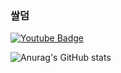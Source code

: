 ### 쌀덤

[![Youtube Badge](https://img.shields.io/badge/Youtube-ff0000?style=flat-square&logo=youtube&link=https://www.youtube.com/channel/UCfpTucsFS_beP3VywGcjgIQ)](https://www.youtube.com/channel/UCfpTucsFS_beP3VywGcjgIQ) 

![Anurag's GitHub stats](https://github-readme-stats.vercel.app/api?username=ricedum&show_icons=true&theme=radical)
